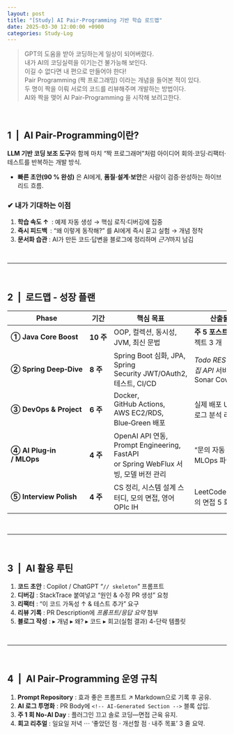 ```yaml
---
layout: post
title: "[Study] AI Pair-Programming 기반 학습 로드맵"
date: 2025-03-30 12:00:00 +0900
categories: Study-Log
---
```


> GPT의 도움을 받아 코딩하는게 일상이 되어버렸다. <br>
> 내가 AI의 코딩실력을 이기는건 불가능해 보인다. <br>
> 이길 수 없다면 내 편으로 만들어야 한다! <br>
> Pair Programming (짝 프로그래밍) 이라는 개념을 들어본 적이 있다. <br>
> 두 명이 짝을 이뤄 서로의 코드를 리뷰해주며 개발하는 방법이다. <br>
> AI와 짝을 맺어 AI Pair-Programming 을 시작해 보려고한다. <br>

<br>

## 1 | AI Pair-Programming이란?

**LLM 기반 코딩 보조 도구**와 함께 마치 “짝 프로그래머”처럼 아이디어 회의·코딩·리팩터·테스트를 반복하는 개발 방식.

* **빠른 초안(90 % 완성)** 은 AI에게, **품질·설계·보안**은 사람이 검증·완성하는 하이브리드 흐름.

### ✔ 내가 기대하는 이점

1. **학습 속도 ↑** : 예제 자동 생성 → 핵심 로직·디버깅에 집중
2. **즉시 피드백** : “왜 이렇게 동작해?” 를 AI에게 즉시 묻고 실험 → 개념 정착
3. **문서화 습관** : AI가 만든 코드·답변을 블로그에 정리하며 *근거*까지 남김

<br>

---

<br>

## 2 | 로드맵 - 성장 플랜

| Phase                    | 기간       | 핵심 목표                                                                     | 산출물 & 검증                                         |
| ------------------------ | -------- | ------------------------------------------------------------------------- | ------------------------------------------------ |
| **① Java Core Boost**    | **10 주** | OOP, 컬렉션, 동시성, JVM, 최신 문법                                                 | **주 5 포스트** + Mini 프로젝트 3 개                      |
| **② Spring Deep‑Dive**   | **8 주**  | Spring Boot 심화, JPA, Spring Security JWT/OAuth2, 테스트, CI/CD               | *Todo REST → 팀원 모집 API* 서비스, Sonar Coverage 80 % |
| **③ DevOps & Project**   | **6 주**  | Docker, GitHub Actions, AWS EC2/RDS, Blue‑Green 배포                        | 실제 배포 URL + 사용자 로그 분석 리포트                        |
| **④ AI Plug‑in / MLOps** | **4 주**  | OpenAI API 연동, Prompt Engineering, FastAPI or Spring WebFlux 서빙, 모델 버전 관리 | “문의 자동 답변” 모듈 + MLOps 파이프라인 데모                   |
| **⑤ Interview Polish**   | **4 주**  | CS 정리, 시스템 설계 스터디, 모의 면접, 영어 OPIc IH                                      | LeetCode Top100, 모의 면접 5 회 피드백 글                 |

<br>

---

<br>

## 3 | AI 활용 루틴

1. **코드 초안**   : Copilot / ChatGPT “`// skeleton`” 프롬프트
2. **디버깅**       : StackTrace 붙여넣고 “원인 & 수정 PR 생성” 요청
3. **리팩터**       : “이 코드 가독성 ↑ & 테스트 추가” 요구
4. **리뷰 기록**    : PR Description에 *프롬프트/응답 요약* 첨부
5. **블로그 작성** : ▸ 개념 ▸ 왜? ▸ 코드 ▸ 회고(실험 결과) 4-단락 템플릿

<br>

---

<br>

## 4 | AI Pair‑Programming 운영 규칙

1. **Prompt Repository** : 효과 좋은 프롬프트 ↗ Markdown으로 기록 후 공유.
2. **AI 로그 투명화** : PR Body에 `<!-- AI‑Generated Section -->` 블록 삽입.
3. **주 1 회 No‑AI Day** : 플러그인 끄고 솔로 코딩—면접 근육 유지.
4. **회고 리추얼** : 일요일 저녁 ⋯ ‘좋았던 점 · 개선할 점 · 내주 목표’ 3 줄 요약.
